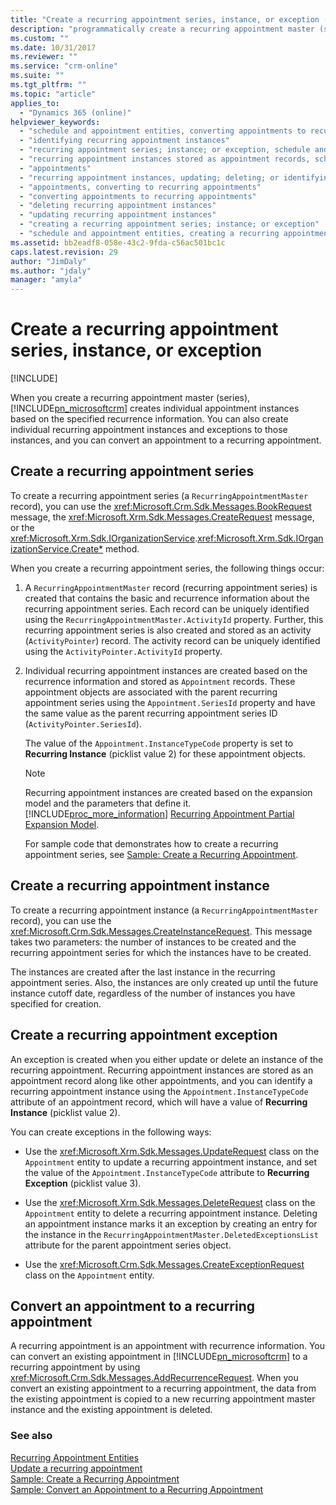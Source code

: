 ```yaml
---
title: "Create a recurring appointment series, instance, or exception (Developer Guide for Dynamics 365 Customer Engagement) | MicrosoftDocs"
description: "programmatically create a recurring appointment master (series),  individual recurring appointment instances, exceptions to those instances, or convert an appointment to a recurring appointment."
ms.custom: ""
ms.date: 10/31/2017
ms.reviewer: ""
ms.service: "crm-online"
ms.suite: ""
ms.tgt_pltfrm: ""
ms.topic: "article"
applies_to: 
  - "Dynamics 365 (online)"
helpviewer_keywords: 
  - "schedule and appointment entities, converting appointments to recurring appointments"
  - "identifying recurring appointment instances"
  - "recurring appointment series; instance; or exception, schedule and appointment entities"
  - "recurring appointment instances stored as appointment records, schedule and appointment entities"
  - "appointments"
  - "recurring appointment instances, updating; deleting; or identifying"
  - "appointments, converting to recurring appointments"
  - "converting appointments to recurring appointments"
  - "deleting recurring appointment instances"
  - "updating recurring appointment instances"
  - "creating a recurring appointment series; instance; or exception"
  - "schedule and appointment entities, creating a recurring appointment series; instance; or exception"
ms.assetid: bb2eadf8-058e-43c2-9fda-c56ac501bc1c
caps.latest.revision: 29
author: "JimDaly"
ms.author: "jdaly"
manager: "amyla"
---
```

# Create a recurring appointment series, instance, or exception

[!INCLUDE[](../includes/cc_applies_to_update_9_0_0.md)]

When you create a recurring appointment master (series), [!INCLUDE[pn_microsoftcrm](../includes/pn-microsoftcrm.md)] creates individual appointment instances based on the specified recurrence information. You can also create individual recurring appointment instances and exceptions to those instances, and you can convert an appointment to a recurring appointment.  
  
<a name="bkmk_createseries"></a>   
## Create a recurring appointment series  
 To create a recurring appointment series (a `RecurringAppointmentMaster` record), you can use the <xref:Microsoft.Crm.Sdk.Messages.BookRequest> message, the <xref:Microsoft.Xrm.Sdk.Messages.CreateRequest> message, or the <xref:Microsoft.Xrm.Sdk.IOrganizationService>.<xref:Microsoft.Xrm.Sdk.IOrganizationService.Create*> method.  
  
 When you create a recurring appointment series, the following things occur:  
  
1. A `RecurringAppointmentMaster` record (recurring appointment series) is created that contains the basic and recurrence information about the recurring appointment series. Each record can be uniquely identified using the `RecurringAppointmentMaster.ActivityId` property. Further, this recurring appointment series is also created and stored as an activity (`ActivityPointer`) record. The activity record can be uniquely identified using the `ActivityPointer.ActivityId` property.  
  
2. Individual recurring appointment instances are created based on the recurrence information and stored as `Appointment` records. These appointment objects are associated with the parent recurring appointment series using the `Appointment.SeriesId` property and have the same value as the parent recurring appointment series ID (`ActivityPointer.SeriesId`).  
  
    The value of the `Appointment.InstanceTypeCode` property is set to **Recurring Instance** (picklist value 2) for these appointment objects.  
  
   > [!NOTE]
   >  Recurring appointment instances are created based on the expansion model and the parameters that define it. [!INCLUDE[proc_more_information](../includes/proc-more-information.md)] [Recurring Appointment Partial Expansion Model](recurring-appointment-partial-expansion-model.md).  
  
   For sample code that demonstrates how to create a recurring appointment series, see [Sample: Create a Recurring Appointment](sample-create-retrieve-update-delete-recurring-appointment.md).  
  
<a name="bkmk_createinstance"></a>   
## Create a recurring appointment instance  
 To create a recurring appointment instance (a `RecurringAppointmentMaster` record), you can use the <xref:Microsoft.Crm.Sdk.Messages.CreateInstanceRequest>. This message takes two parameters: the number of instances to be created and the recurring appointment series for which the instances have to be created.  
  
 The instances are created after the last instance in the recurring appointment series. Also, the instances are only created up until the future instance cutoff date, regardless of the number of instances you have specified for creation.  
  
<a name="bkmk_createexception"></a>   
## Create a recurring appointment exception  
 An exception is created when you either update or delete an instance of the recurring appointment. Recurring appointment instances are stored as an appointment record along like other appointments, and you can identify a recurring appointment instance using the `Appointment.InstanceTypeCode` attribute of an appointment record, which will have a value of **Recurring Instance** (picklist value 2).  
  
 You can create exceptions in the following ways:  
  
-   Use the <xref:Microsoft.Xrm.Sdk.Messages.UpdateRequest> class on the `Appointment` entity to update a recurring appointment instance, and set the value of the `Appointment.InstanceTypeCode` attribute to **Recurring Exception** (picklist value 3).  
  
-   Use the <xref:Microsoft.Xrm.Sdk.Messages.DeleteRequest> class on the `Appointment` entity to delete a recurring appointment instance. Deleting an appointment instance marks it an exception by creating an entry for the instance in the `RecurringAppointmentMaster.DeletedExceptionsList` attribute for the parent appointment series object.  
  
-   Use the <xref:Microsoft.Crm.Sdk.Messages.CreateExceptionRequest> class on the `Appointment` entity.  
  
<a name="bkmk_convert"></a>   
## Convert an appointment to a recurring appointment  
 A recurring appointment is an appointment with recurrence information. You can convert an existing appointment in [!INCLUDE[pn_microsoftcrm](../includes/pn-microsoftcrm.md)] to a recurring appointment by using <xref:Microsoft.Crm.Sdk.Messages.AddRecurrenceRequest>. When you convert an existing appointment to a recurring appointment, the data from the existing appointment is copied to a new recurring appointment master instance and the existing appointment is deleted.  
  
### See also  
 [Recurring Appointment Entities](recurring-appointment-entities.md)   
 [Update a recurring appointment](update-recurring-appointment.md)   
 [Sample: Create a Recurring Appointment](sample-create-retrieve-update-delete-recurring-appointment.md)   
 [Sample: Convert an Appointment to a Recurring Appointment](sample-convert-appointment-recurring-appointment.md)
